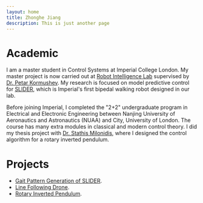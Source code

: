 ```yaml
---
layout: home
title: Zhonghe Jiang
description: This is just another page
---
```


# Academic
I am a master student in Control Systems at Imperial College London. My master project is now carried out at [Robot Intelligence Lab](https://www.imperial.ac.uk/robot-intelligence/) supervised by [Dr. Petar Kormushev](http://kormushev.com/). My research is focused on model predictive control for [SLIDER](https://www.imperial.ac.uk/robot-intelligence/robots/slider/), which is Imperial's first bipedal walking robot designed in our lab.

Before joining Imperial, I completed the "2+2" undergraduate program in Electrical and Electronic Engineering between Nanjing University of Aeronautics and Astronautics (NUAA) and City, University of London. The course has many extra modules in classical and modern control theory. I did my thesis project with [Dr. Stathis Milonidis](https://www.city.ac.uk/people/academics/stathis-milonidis), where I designed the control algorithm for a rotary inverted pendulum.

# Projects
*   [Gait Pattern Generation of SLIDER](./slider.html).
*   [Line Following Drone](./minidrone.html).
*   [Rotary Inverted Pendulum](./RIP.html).

